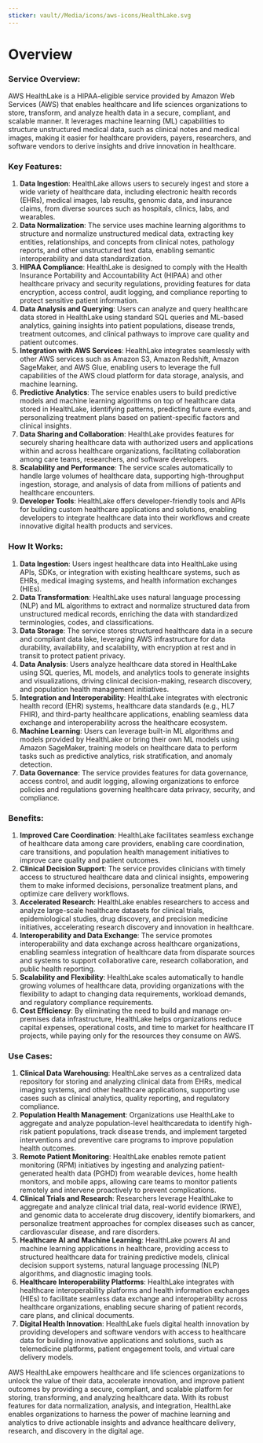```yaml
---
sticker: vault//Media/icons/aws-icons/HealthLake.svg
---
```

# Overview

### Service Overview:

AWS HealthLake is a HIPAA-eligible service provided by Amazon Web Services (AWS) that enables healthcare and life sciences organizations to store, transform, and analyze health data in a secure, compliant, and scalable manner. It leverages machine learning (ML) capabilities to structure unstructured medical data, such as clinical notes and medical images, making it easier for healthcare providers, payers, researchers, and software vendors to derive insights and drive innovation in healthcare.

### Key Features:

1. **Data Ingestion**: HealthLake allows users to securely ingest and store a wide variety of healthcare data, including electronic health records (EHRs), medical images, lab results, genomic data, and insurance claims, from diverse sources such as hospitals, clinics, labs, and wearables.
2. **Data Normalization**: The service uses machine learning algorithms to structure and normalize unstructured medical data, extracting key entities, relationships, and concepts from clinical notes, pathology reports, and other unstructured text data, enabling semantic interoperability and data standardization.
3. **HIPAA Compliance**: HealthLake is designed to comply with the Health Insurance Portability and Accountability Act (HIPAA) and other healthcare privacy and security regulations, providing features for data encryption, access control, audit logging, and compliance reporting to protect sensitive patient information.
4. **Data Analysis and Querying**: Users can analyze and query healthcare data stored in HealthLake using standard SQL queries and ML-based analytics, gaining insights into patient populations, disease trends, treatment outcomes, and clinical pathways to improve care quality and patient outcomes.
5. **Integration with AWS Services**: HealthLake integrates seamlessly with other AWS services such as Amazon S3, Amazon Redshift, Amazon SageMaker, and AWS Glue, enabling users to leverage the full capabilities of the AWS cloud platform for data storage, analysis, and machine learning.
6. **Predictive Analytics**: The service enables users to build predictive models and machine learning algorithms on top of healthcare data stored in HealthLake, identifying patterns, predicting future events, and personalizing treatment plans based on patient-specific factors and clinical insights.
7. **Data Sharing and Collaboration**: HealthLake provides features for securely sharing healthcare data with authorized users and applications within and across healthcare organizations, facilitating collaboration among care teams, researchers, and software developers.
8. **Scalability and Performance**: The service scales automatically to handle large volumes of healthcare data, supporting high-throughput ingestion, storage, and analysis of data from millions of patients and healthcare encounters.
9. **Developer Tools**: HealthLake offers developer-friendly tools and APIs for building custom healthcare applications and solutions, enabling developers to integrate healthcare data into their workflows and create innovative digital health products and services.

### How It Works:

1. **Data Ingestion**: Users ingest healthcare data into HealthLake using APIs, SDKs, or integration with existing healthcare systems, such as EHRs, medical imaging systems, and health information exchanges (HIEs).
2. **Data Transformation**: HealthLake uses natural language processing (NLP) and ML algorithms to extract and normalize structured data from unstructured medical records, enriching the data with standardized terminologies, codes, and classifications.
3. **Data Storage**: The service stores structured healthcare data in a secure and compliant data lake, leveraging AWS infrastructure for data durability, availability, and scalability, with encryption at rest and in transit to protect patient privacy.
4. **Data Analysis**: Users analyze healthcare data stored in HealthLake using SQL queries, ML models, and analytics tools to generate insights and visualizations, driving clinical decision-making, research discovery, and population health management initiatives.
5. **Integration and Interoperability**: HealthLake integrates with electronic health record (EHR) systems, healthcare data standards (e.g., HL7 FHIR), and third-party healthcare applications, enabling seamless data exchange and interoperability across the healthcare ecosystem.
6. **Machine Learning**: Users can leverage built-in ML algorithms and models provided by HealthLake or bring their own ML models using Amazon SageMaker, training models on healthcare data to perform tasks such as predictive analytics, risk stratification, and anomaly detection.
7. **Data Governance**: The service provides features for data governance, access control, and audit logging, allowing organizations to enforce policies and regulations governing healthcare data privacy, security, and compliance.

### Benefits:

1. **Improved Care Coordination**: HealthLake facilitates seamless exchange of healthcare data among care providers, enabling care coordination, care transitions, and population health management initiatives to improve care quality and patient outcomes.
2. **Clinical Decision Support**: The service provides clinicians with timely access to structured healthcare data and clinical insights, empowering them to make informed decisions, personalize treatment plans, and optimize care delivery workflows.
3. **Accelerated Research**: HealthLake enables researchers to access and analyze large-scale healthcare datasets for clinical trials, epidemiological studies, drug discovery, and precision medicine initiatives, accelerating research discovery and innovation in healthcare.
4. **Interoperability and Data Exchange**: The service promotes interoperability and data exchange across healthcare organizations, enabling seamless integration of healthcare data from disparate sources and systems to support collaborative care, research collaboration, and public health reporting.
5. **Scalability and Flexibility**: HealthLake scales automatically to handle growing volumes of healthcare data, providing organizations with the flexibility to adapt to changing data requirements, workload demands, and regulatory compliance requirements.
6. **Cost Efficiency**: By eliminating the need to build and manage on-premises data infrastructure, HealthLake helps organizations reduce capital expenses, operational costs, and time to market for healthcare IT projects, while paying only for the resources they consume on AWS.

### Use Cases:

1. **Clinical Data Warehousing**: HealthLake serves as a centralized data repository for storing and analyzing clinical data from EHRs, medical imaging systems, and other healthcare applications, supporting use cases such as clinical analytics, quality reporting, and regulatory compliance.
2. **Population Health Management**: Organizations use HealthLake to aggregate and analyze population-level healthcaredata to identify high-risk patient populations, track disease trends, and implement targeted interventions and preventive care programs to improve population health outcomes. 
3. **Remote Patient Monitoring**: HealthLake enables remote patient monitoring (RPM) initiatives by ingesting and analyzing patient-generated health data (PGHD) from wearable devices, home health monitors, and mobile apps, allowing care teams to monitor patients remotely and intervene proactively to prevent complications.
4. **Clinical Trials and Research**: Researchers leverage HealthLake to aggregate and analyze clinical trial data, real-world evidence (RWE), and genomic data to accelerate drug discovery, identify biomarkers, and personalize treatment approaches for complex diseases such as cancer, cardiovascular disease, and rare disorders.
5. **Healthcare AI and Machine Learning**: HealthLake powers AI and machine learning applications in healthcare, providing access to structured healthcare data for training predictive models, clinical decision support systems, natural language processing (NLP) algorithms, and diagnostic imaging tools.
6. **Healthcare Interoperability Platforms**: HealthLake integrates with healthcare interoperability platforms and health information exchanges (HIEs) to facilitate seamless data exchange and interoperability across healthcare organizations, enabling secure sharing of patient records, care plans, and clinical documents.
7. **Digital Health Innovation**: HealthLake fuels digital health innovation by providing developers and software vendors with access to healthcare data for building innovative applications and solutions, such as telemedicine platforms, patient engagement tools, and virtual care delivery models.

AWS HealthLake empowers healthcare and life sciences organizations to unlock the value of their data, accelerate innovation, and improve patient outcomes by providing a secure, compliant, and scalable platform for storing, transforming, and analyzing healthcare data. With its robust features for data normalization, analysis, and integration, HealthLake enables organizations to harness the power of machine learning and analytics to drive actionable insights and advance healthcare delivery, research, and discovery in the digital age.
